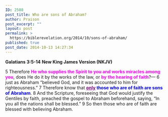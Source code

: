 ```yaml
---
ID: 2508
post_title: Who are sons of Abraham?
author: Praison
post_excerpt: ""
layout: post
permalink: >
  https://biblerevelation.org/2014/10/sons-of-abraham/
published: true
post_date: 2014-10-13 14:27:34
---
```

<strong>Galatians 3:5-14</strong>
<strong>New King James Version (NKJV)</strong>

5 Therefore <span style="color: #ff00ff;"><strong>He who supplies the Spirit to you and works miracles among you</strong></span>, does He do it by the works of the law, or <span style="color: #ff00ff;"><strong>by</strong> <strong>the hearing of faith</strong></span>?— 6 just as Abraham “believed God, and it was accounted to him for righteousness.” 7 Therefore know that <span style="color: #0000ff;"><strong><span style="text-decoration: underline;"><span style="color: #800080; text-decoration: underline;">only</span></span> those who are of faith are sons of Abraham</strong></span>. 8 And the Scripture, foreseeing that God would justify the Gentiles by faith, preached the gospel to Abraham beforehand, saying, “In you all the nations shall be blessed.” 9 So then those who are of faith are blessed with believing Abraham.